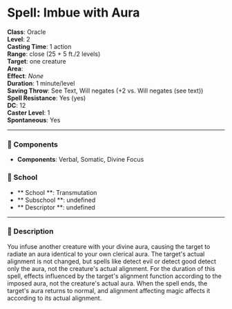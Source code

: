 
# Spell: Imbue with Aura
**Class**: Oracle  
**Level**: 2  
**Casting Time**: 1 action  
**Range**: close (25 + 5 ft./2 levels)  
**Target**: one creature  
**Area**:   
**Effect**: _None_  
**Duration**: 1 minute/level  
**Saving Throw**: See Text, Will negates (+2 vs. Will negates (see text))  
**Spell Resistance**: Yes (yes)  
**DC**: 12  
**Caster Level**: 1  
**Spontaneous**: Yes

---

### 🔮 Components
- **Components**: Verbal, Somatic, Divine Focus

### 🏫 School
- ** School **: Transmutation
- ** Subschool **: undefined
- ** Descriptor **: undefined
---

### 📜 Description
You infuse another creature with your divine aura, causing the target to radiate an aura identical to your own clerical aura. The target's actual alignment is not changed, but spells like detect evil or detect good detect only the aura, not the creature's actual alignment. For the duration of this spell, effects influenced by the target's alignment function according to the imposed aura, not the creature's actual aura. When the spell ends, the target's aura returns to normal, and alignment affecting magic affects it according to its actual alignment.
